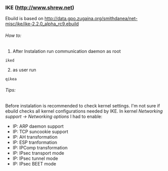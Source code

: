 

### IKE (http://www.shrew.net)

Ebuild is based on http://data.gpo.zugaina.org/smithdanea/net-misc/ike/ike-2.2.0_alpha_rc9.ebuild

###### How to:

1. After Instalation run communication daemon as root

```
iked
```

2. as user run 

```
qikea

```

###### Tips: 

Before instalation is recommended to check kernel settings. I'm not sure if ebuild checks all kernel configurations needed by IKE. In kernel 
*Networking support -> Networking options* I had to enable:
  
  * IP: ARP daemon support
  * IP: TCP suncookie support
  * IP: AH transformation
  * IP: ESP tranformation
  * IP: IPComp transformation
  * IP: IPsec transport mode 
  * IP: IPsec tunnel mode
  * IP: IPsec BEET mode

